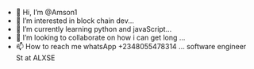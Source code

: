- 👋 Hi, I’m @Amson1
- 👀 I’m interested in block chain dev...
- 🌱 I’m currently learning python and javaScript...
- 💞️ I’m looking to collaborate on how i can get long ...
- 📫 How to reach me whatsApp +2348055478314 ...
software engineer St at ALXSE
<!---
Amson1/Amson1 is a ✨ special ✨ repository because its `README.md` (this file) appears on your GitHub profile.
You can click the Preview link to take a look at your changes.
--->
